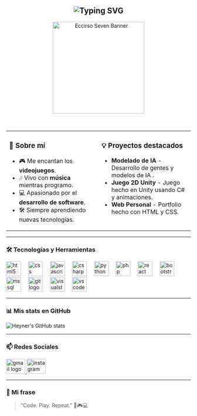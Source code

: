 
<h2 align="center">
  <img src="https://readme-typing-svg.herokuapp.com?font=Fira+Code&size=28&duration=3000&pause=1000&color=00C0FF&center=true&vCenter=true&width=500&lines=👋+Hola%2C+soy+Heyner+Centeno;💻+Apasionado+del+Desarrollo;🎮+Amante+de+los+Videojuegos;🎶+La+Música+es+mi+Energía" alt="Typing SVG" />
</h2>

<!-- Banner GIF animado estilo Eccirso Seven -->
<p align="center">
  <img src="https://media1.tenor.com/m/-c1NEb8YpckAAAAC/scissor-seven-wu-liuqi.gif" alt="Eccirso Seven Banner" width="250" />
</p>

<br clear="both">


<table>
  <tr>
    <td valign="top" width="50%">
      <h3>🚀 Sobre mí</h3>
      <ul>
        <li>🎮 Me encantan los <strong>videojuegos</strong>.</li>
        <li>🎶 Vivo con <strong>música</strong> mientras programo.</li>
        <li>💻 Apasionado por el <strong>desarrollo de software</strong>.</li>
        <li>🛠️ Siempre aprendiendo nuevas tecnologías.</li>
      </ul>
    </td>
    <td valign="top" width="50%">
      <h3>💡 Proyectos destacados</h3>
      <ul>
        <li><strong>Modelado de IA</strong> - Desarrollo de gentes y modelos de IA .</li>
        <li><strong>Juego 2D Unity</strong> - Juego hecho en Unity usando C# y animaciones.</li>
        <li><strong>Web Personal</strong> - Portfolio hecho con HTML y CSS.</li>
      </ul>
    </td>
  </tr>
</table>



---

### 🛠️ Tecnologías y Herramientas  

<div align="left">
  <img src="https://cdn.jsdelivr.net/gh/devicons/devicon/icons/html5/html5-original.svg" height="40" alt="html5 logo"  />
  <img width="12" />
  <img src="https://cdn.jsdelivr.net/gh/devicons/devicon/icons/css3/css3-original.svg" height="40" alt="css logo"  />
  <img width="12" />
  <img src="https://cdn.jsdelivr.net/gh/devicons/devicon/icons/javascript/javascript-original.svg" height="40" alt="javascript logo"  />
  <img width="12" />
  <img src="https://cdn.jsdelivr.net/gh/devicons/devicon/icons/csharp/csharp-original.svg" height="40" alt="csharp logo"  />
  <img width="12" />
  <img src="https://cdn.jsdelivr.net/gh/devicons/devicon/icons/python/python-original.svg" height="40" alt="python logo"  />
  <img width="12" />
  <img src="https://cdn.jsdelivr.net/gh/devicons/devicon/icons/php/php-original.svg" height="40" alt="php logo"  />
  <img width="12" />
  <img src="https://cdn.jsdelivr.net/gh/devicons/devicon/icons/react/react-original.svg" height="40" alt="react logo"  />
  <img width="12" />
  <img src="https://cdn.jsdelivr.net/gh/devicons/devicon/icons/bootstrap/bootstrap-original.svg" height="40" alt="bootstrap logo"  />
  <img width="12" />
  <img src="https://cdn.jsdelivr.net/gh/devicons/devicon/icons/microsoftsqlserver/microsoftsqlserver-plain.svg" height="40" alt="mssql logo"  />
  <img width="12" />
  <img src="https://cdn.jsdelivr.net/gh/devicons/devicon/icons/git/git-original.svg" height="40" alt="git logo"  />
  <img width="12" />
  <img src="https://cdn.jsdelivr.net/gh/devicons/devicon/icons/visualstudio/visualstudio-plain.svg" height="40" alt="visualstudio logo"  />
  <img width="12" />
  <img src="https://cdn.jsdelivr.net/gh/devicons/devicon/icons/vscode/vscode-original.svg" height="40" alt="vscode logo"  />
</div>

---

### 📊 Mis stats en GitHub
![Heyner's GitHub stats](https://github-readme-stats.vercel.app/api?username=centeno2&show_icons=true&theme=radical)


---

### 📫 Redes Sociales
<div align="left">
  <a href="mailto:heynercenteno26@gmail.com">
    <img src="https://raw.githubusercontent.com/maurodesouza/profile-readme-generator/master/src/assets/icons/social/gmail/default.svg" width="52" height="40" alt="gmail logo"  />
  </a>
  <a href="https://instagram.com/centeno.ske" target="_blank">
    <img src="https://raw.githubusercontent.com/maurodesouza/profile-readme-generator/master/src/assets/icons/social/instagram/default.svg" width="52" height="40" alt="instagram logo"  />
  </a>
</div>

---

### 💬 Mi frase
> “Code. Play. Repeat.” 🚀🎮💻
